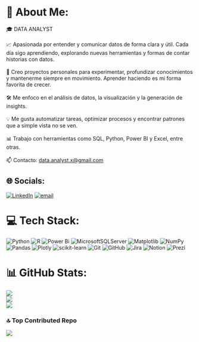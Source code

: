 # 💫 About Me:
🎓 DATA ANALYST<br><br>📈 Apasionada por entender y comunicar datos de forma clara y útil. Cada día sigo aprendiendo, explorando nuevas herramientas y formas de contar historias con datos.<br><br>🧠 Creo proyectos personales para experimentar, profundizar conocimientos y mantenerme siempre en movimiento. Aprender haciendo es mi forma favorita de crecer.<br><br>🛠️ Me enfoco en el análisis de datos, la visualización y la generación de insights.<br><br>💡 Me gusta automatizar tareas, optimizar procesos y encontrar patrones que a simple vista no se ven.<br><br>📊 Trabajo con herramientas como SQL, Python, Power BI y Excel, entre otras. <br><br>📫 Contacto: data.analyst.x@gmail.com


## 🌐 Socials:
[![LinkedIn](https://img.shields.io/badge/LinkedIn-%230077B5.svg?logo=linkedin&logoColor=white)](https://linkedin.com/in/fatima-remmal/) [![email](https://img.shields.io/badge/Email-D14836?logo=gmail&logoColor=white)](mailto:fatimamremmal@gmail.com) 

# 💻 Tech Stack:
![Python](https://img.shields.io/badge/python-3670A0?style=for-the-badge&logo=python&logoColor=ffdd54) ![R](https://img.shields.io/badge/r-%23276DC3.svg?style=for-the-badge&logo=r&logoColor=white) ![Power Bi](https://img.shields.io/badge/power_bi-F2C811?style=for-the-badge&logo=powerbi&logoColor=black) ![MicrosoftSQLServer](https://img.shields.io/badge/Microsoft%20SQL%20Server-CC2927?style=for-the-badge&logo=microsoft%20sql%20server&logoColor=white) ![Matplotlib](https://img.shields.io/badge/Matplotlib-%23ffffff.svg?style=for-the-badge&logo=Matplotlib&logoColor=black) ![NumPy](https://img.shields.io/badge/numpy-%23013243.svg?style=for-the-badge&logo=numpy&logoColor=white) ![Pandas](https://img.shields.io/badge/pandas-%23150458.svg?style=for-the-badge&logo=pandas&logoColor=white) ![Plotly](https://img.shields.io/badge/Plotly-%233F4F75.svg?style=for-the-badge&logo=plotly&logoColor=white) ![scikit-learn](https://img.shields.io/badge/scikit--learn-%23F7931E.svg?style=for-the-badge&logo=scikit-learn&logoColor=white) ![Git](https://img.shields.io/badge/git-%23F05033.svg?style=for-the-badge&logo=git&logoColor=white) ![GitHub](https://img.shields.io/badge/github-%23121011.svg?style=for-the-badge&logo=github&logoColor=white) ![Jira](https://img.shields.io/badge/jira-%230A0FFF.svg?style=for-the-badge&logo=jira&logoColor=white) ![Notion](https://img.shields.io/badge/Notion-%23000000.svg?style=for-the-badge&logo=notion&logoColor=white) ![Prezi](https://img.shields.io/badge/Prezi-%23000000.svg?style=for-the-badge&logo=Prezi&logoColor=white)
# 📊 GitHub Stats:
![](https://github-readme-stats.vercel.app/api?username=fatimarem&theme=panda&hide_border=false&include_all_commits=false&count_private=false)<br/>
![](https://nirzak-streak-stats.vercel.app/?user=fatimarem&theme=panda&hide_border=false)<br/>
![](https://github-readme-stats.vercel.app/api/top-langs/?username=fatimarem&theme=panda&hide_border=false&include_all_commits=false&count_private=false&layout=compact)

### 🔝 Top Contributed Repo
![](https://github-contributor-stats.vercel.app/api?username=fatimarem&limit=5&theme=dark&combine_all_yearly_contributions=true)

<!-- Proudly created with GPRM ( https://gprm.itsvg.in ) -->
